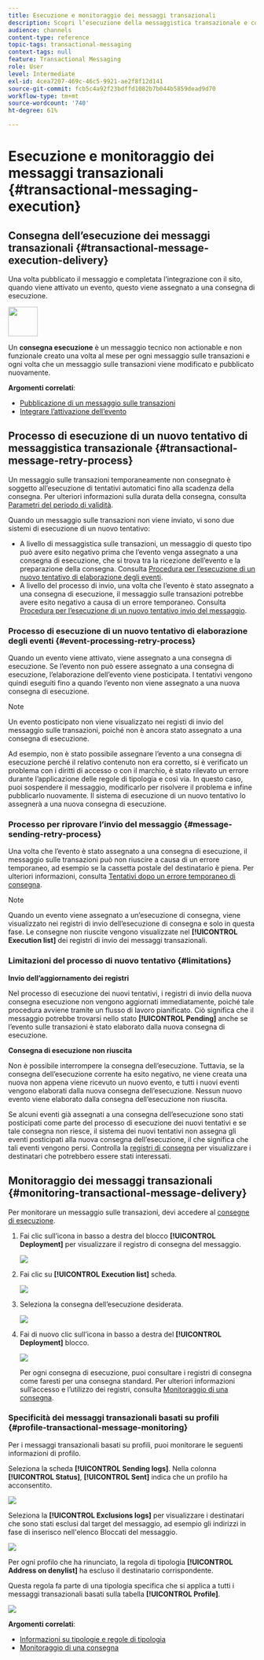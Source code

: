 ```yaml
---
title: Esecuzione e monitoraggio dei messaggi transazionali
description: Scopri l’esecuzione della messaggistica transazionale e come monitorare i messaggi transazionali.
audience: channels
content-type: reference
topic-tags: transactional-messaging
context-tags: null
feature: Transactional Messaging
role: User
level: Intermediate
exl-id: 4cea7207-469c-46c5-9921-ae2f8f12d141
source-git-commit: fcb5c4a92f23bdffd1082b7b044b5859dead9d70
workflow-type: tm+mt
source-wordcount: '740'
ht-degree: 61%

---
```


# Esecuzione e monitoraggio dei messaggi transazionali {#transactional-messaging-execution}

## Consegna dell’esecuzione dei messaggi transazionali {#transactional-message-execution-delivery}

Una volta pubblicato il messaggio e completata l’integrazione con il sito, quando viene attivato un evento, questo viene assegnato a una consegna di esecuzione.

<img src="assets/do-not-localize/icon_concepts.svg" width="60px">

Un **consegna esecuzione** è un messaggio tecnico non actionable e non funzionale creato una volta al mese per ogni messaggio sulle transazioni e ogni volta che un messaggio sulle transazioni viene modificato e pubblicato nuovamente.

**Argomenti correlati**:
* [Pubblicazione di un messaggio sulle transazioni](../../channels/using/publishing-transactional-message.md#publishing-a-transactional-message)
* [Integrare l’attivazione dell’evento](../../channels/using/getting-started-with-transactional-msg.md#integrate-event-trigger)

## Processo di esecuzione di un nuovo tentativo di messaggistica transazionale {#transactional-message-retry-process}

Un messaggio sulle transazioni temporaneamente non consegnato è soggetto all’esecuzione di tentativi automatici fino alla scadenza della consegna. Per ulteriori informazioni sulla durata della consegna, consulta [Parametri del periodo di validità](../../administration/using/configuring-email-channel.md#validity-period-parameters).

Quando un messaggio sulle transazioni non viene inviato, vi sono due sistemi di esecuzione di un nuovo tentativo:

* A livello di messaggistica sulle transazioni, un messaggio di questo tipo può avere esito negativo prima che l’evento venga assegnato a una consegna di esecuzione, che si trova tra la ricezione dell’evento e la preparazione della consegna. Consulta [Procedura per l’esecuzione di un nuovo tentativo di elaborazione degli eventi](#event-processing-retry-process).
* A livello del processo di invio, una volta che l’evento è stato assegnato a una consegna di esecuzione, il messaggio sulle transazioni potrebbe avere esito negativo a causa di un errore temporaneo. Consulta [Procedura per l’esecuzione di un nuovo tentativo invio del messaggio](#message-sending-retry-process).

### Processo di esecuzione di un nuovo tentativo di elaborazione degli eventi {#event-processing-retry-process}

Quando un evento viene attivato, viene assegnato a una consegna di esecuzione. Se l’evento non può essere assegnato a una consegna di esecuzione, l’elaborazione dell’evento viene posticipata. I tentativi vengono quindi eseguiti fino a quando l’evento non viene assegnato a una nuova consegna di esecuzione.

>[!NOTE]
>
>Un evento posticipato non viene visualizzato nei registi di invio del messaggio sulle transazioni, poiché non è ancora stato assegnato a una consegna di esecuzione.

Ad esempio, non è stato possibile assegnare l’evento a una consegna di esecuzione perché il relativo contenuto non era corretto, si è verificato un problema con i diritti di accesso o con il marchio, è stato rilevato un errore durante l’applicazione delle regole di tipologia e così via. In questo caso, puoi sospendere il messaggio, modificarlo per risolvere il problema e infine pubblicarlo nuovamente. Il sistema di esecuzione di un nuovo tentativo lo assegnerà a una nuova consegna di esecuzione.

### Processo per riprovare l’invio del messaggio {#message-sending-retry-process}

Una volta che l’evento è stato assegnato a una consegna di esecuzione, il messaggio sulle transazioni può non riuscire a causa di un errore temporaneo, ad esempio se la cassetta postale del destinatario è piena. Per ulteriori informazioni, consulta [Tentativi dopo un errore temporaneo di consegna](../../sending/using/understanding-delivery-failures.md#retries-after-a-delivery-temporary-failure).

>[!NOTE]
>
>Quando un evento viene assegnato a un’esecuzione di consegna, viene visualizzato nei registri di invio dell’esecuzione di consegna e solo in questa fase. Le consegne non riuscite vengono visualizzate nel **[!UICONTROL Execution list]** dei registri di invio dei messaggi transazionali.

### Limitazioni del processo di nuovo tentativo {#limitations}

**Invio dell’aggiornamento dei registri**

Nel processo di esecuzione dei nuovi tentativi, i registri di invio della nuova consegna esecuzione non vengono aggiornati immediatamente, poiché tale procedura avviene tramite un flusso di lavoro pianificato. Ciò significa che il messaggio potrebbe trovarsi nello stato **[!UICONTROL Pending]** anche se l’evento sulle transazioni è stato elaborato dalla nuova consegna di esecuzione.

**Consegna di esecuzione non riuscita**

Non è possibile interrompere la consegna dell’esecuzione. Tuttavia, se la consegna dell’esecuzione corrente ha esito negativo, ne viene creata una nuova non appena viene ricevuto un nuovo evento, e tutti i nuovi eventi vengono elaborati dalla nuova consegna dell’esecuzione. Nessun nuovo evento viene elaborato dalla consegna dell’esecuzione non riuscita.

Se alcuni eventi già assegnati a una consegna dell’esecuzione sono stati posticipati come parte del processo di esecuzione dei nuovi tentativi e se tale consegna non riesce, il sistema dei nuovi tentativi non assegna gli eventi posticipati alla nuova consegna dell’esecuzione, il che significa che tali eventi vengono persi. Controlla la [registri di consegna](#monitoring-transactional-message-delivery) per visualizzare i destinatari che potrebbero essere stati interessati.

## Monitoraggio dei messaggi transazionali {#monitoring-transactional-message-delivery}

Per monitorare un messaggio sulle transazioni, devi accedere al [consegne di esecuzione](#transactional-message-execution-delivery).

1. Fai clic sull’icona in basso a destra del blocco **[!UICONTROL Deployment]** per visualizzare il registro di consegna del messaggio.

   ![](assets/message-center_access_logs.png)

1. Fai clic su **[!UICONTROL Execution list]** scheda.

   ![](assets/message-center_execution_tab.png)

1. Seleziona la consegna dell’esecuzione desiderata.

   ![](assets/message-center_execution_delivery.png)

1. Fai di nuovo clic sull’icona in basso a destra del **[!UICONTROL Deployment]** blocco.

   ![](assets/message-center_execution_access_logs.png)

   Per ogni consegna di esecuzione, puoi consultare i registri di consegna come faresti per una consegna standard. Per ulteriori informazioni sull’accesso e l’utilizzo dei registri, consulta [Monitoraggio di una consegna](../../sending/using/monitoring-a-delivery.md).

### Specificità dei messaggi transazionali basati su profili {#profile-transactional-message-monitoring}

Per i messaggi transazionali basati su profili, puoi monitorare le seguenti informazioni di profilo.

Seleziona la scheda **[!UICONTROL Sending logs]**. Nella colonna **[!UICONTROL Status]**, **[!UICONTROL Sent]** indica che un profilo ha acconsentito.

![](assets/message-center_marketing_sending_logs.png)

Seleziona la **[!UICONTROL Exclusions logs]** per visualizzare i destinatari che sono stati esclusi dal target del messaggio, ad esempio gli indirizzi in fase di inserisco nell&#39;elenco Bloccati del messaggio.

![](assets/message-center_marketing_exclusion_logs.png)

Per ogni profilo che ha rinunciato, la regola di tipologia **[!UICONTROL Address on denylist]** ha escluso il destinatario corrispondente.

Questa regola fa parte di una tipologia specifica che si applica a tutti i messaggi transazionali basati sulla tabella **[!UICONTROL Profile]**.

![](assets/message-center_marketing_typology.png)

**Argomenti correlati**:

* [Informazioni su tipologie e regole di tipologia](../../sending/using/about-typology-rules.md)
* [Monitoraggio di una consegna](../../sending/using/monitoring-a-delivery.md)
